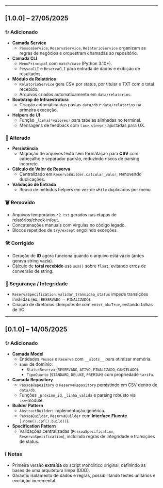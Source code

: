 
---

## [1.0.0] – 27/05/2025
### ✨ Adicionado
- **Camada Service**
  - `PessoaService`, `ReservaService`, `RelatorioService` organizam as regras de negócios e orquestram chamadas ao repositório.
- **Camada CLI**
  - `MenuPrincipal` com `match/case` (Python 3.10+).
  - `PessoaCLI` e `ReservaCLI` para entrada de dados e exibição de resultados.
- **Módulo de Relatórios**
  - `RelatorioService` gera CSV por status, por titular e TXT com o total recebido.
  - Arquivos criados automaticamente em `data/relatorios`.
- **Bootstrap de Infraestrutura**
  - Criação automática das pastas `data/db` e `data/relatorios` na primeira execução.
- **Helpers de UI**
  - Função `_linha(*valores)` para tabelas alinhadas no terminal.
  - Mensagens de feedback com `time.sleep()` ajustadas para UX.

### 🔄 Alterado
- **Persistência**  
  - Migração de arquivos texto sem formatação para **CSV** com cabeçalho e separador padrão, reduzindo riscos de parsing incorreto.
- **Cálculo de Valor de Reserva**  
  - Centralizado em `ReservaBuilder.calcular_valor`, removendo duplicações.
- **Validação de Entrada**  
  - Reuso de métodos helpers em vez de `while` duplicados por menu.

### 🗑️ Removido
- Arquivos temporários `*2.txt` gerados nas etapas de relatórios/check‑in/out.
- Concatenações manuais com vírgulas no código legado.
- Blocos repetidos de `try/except` engolindo exceções.

### 🛠️ Corrigido
- Geração de **ID** agora funciona quando o arquivo está vazio (antes gerava string vazia).
- Cálculo de **total recebido** usa `sum()` sobre `float`, evitando erros de conversão de string.

### 🔐 Segurança / Integridade
- `ReservaSpecification.validar_transicao_status` impede transições inválidas (ex.: `RESERVADO → FINALIZADO`).
- Criação de diretórios idempotente com `exist_ok=True`, evitando falhas de I/O.

---

## [0.1.0] – 14/05/2025
### ✨ Adicionado
- **Camada Model**  
  - Entidades `Pessoa` e `Reserva` com `__slots__` para otimizar memória.  
  - `Enum` de domínio:  
    - `StatusReserva` (`RESERVADO`, `ATIVO`, `FINALIZADO`, `CANCELADO`).  
    - `TipoQuarto` (`STANDARD`, `DELUXE`, `PREMIUM`) com propriedade `tarifa`.
- **Camada Repository**  
  - `PessoaRepository` e `ReservaRepository` persistindo em CSV dentro de `data/db`.  
  - Funções `_proximo_id`, `_linha_valida` e parsing robusto via `csv`‑module.
- **Builder Pattern**  
  - `AbstractBuilder`: implementação genérica.  
  - `PessoaBuilder`, `ReservaBuilder` com **Interface Fluente** (`.nome().cpf().build()`).
- **Specification Pattern**  
  - Validações centralizadas (`PessoaSpecification`, `ReservaSpecification`), incluindo regras de integridade e transições de status.

### ℹ️ Notas
- Primeira versão **extraída** do script monolítico original, definindo as bases de uma arquitetura limpa (DDD).  
- Garantiu isolamento de dados e regras, possibilitando testes unitários e evolução incremental.

